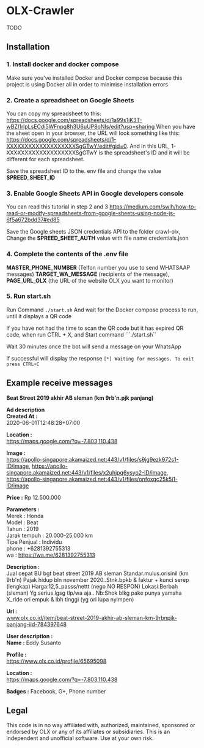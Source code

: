 # OLX-Crawler
TODO

## Installation
### 1. Install docker and docker compose
Make sure you've installed Docker and Docker compose because this project is using Docker all in order to minimise installation errors
### 2. Create a spreadsheet on Google Sheets
You can copy my spreadsheet to this: https://docs.google.com/spreadsheets/d/1a99s1jK3T-wBZI1rlpLsECdi5WFnpq8h3U6uUP8oNIs/edit?usp=sharing When you have the sheet open in your browser, the URL will look something like this: https://docs.google.com/spreadsheets/d/1-XXXXXXXXXXXXXXXXXXXSgGTwY/edit#gid=0. And in this URL, 1-XXXXXXXXXXXXXXXXXXXSgGTwY is the spreadsheet's ID and it will be different for each spreadsheet.

Save the spreadsheet ID to the. env file and change the value <b>SPREED_SHEET_ID</b>

### 3. Enable Google Sheets API in  Google developers console
You can read this tutorial in step 2 and 3 https://medium.com/swlh/how-to-read-or-modify-spreadsheets-from-google-sheets-using-node-js-6f5a672bdd37#ed85

Save the Google sheets JSON credentials API to the folder crawl-olx, Change the <b>SPREED_SHEET_AUTH</b> value with file name credentials.json

### 4. Complete the contents of the .env file
<b>MASTER_PHONE_NUMBER</b> (Telfon number you use to send WHATSAAP messages) <b>TARGET_WA_MESSAGE</b> (recipients of the message), <b>PAGE_URL_OLX</b> (the URL of the website OLX you want to monitor)

### 5. Run start.sh
Run Command ```./start.sh``` And wait for the Docker compose process to run, until it displays a QR code

If you have not had the time to scan the QR code but it has expired QR code, when run CTRL + X, and Start command ```./start.sh``

Wait 30 minutes once the bot will send a message on your WhatsApp

If successful will display the response ```[*] Waiting for messages. To exit press CTRL+C```
## Example receive messages
<b>Beat Street 2019 akhir AB sleman (km 9rb'n.pjk panjang)</b>

<b>Ad description</b><br>
<b>Created At :</b><br>
2020-06-01T12:48:28+07:00

<b>Location :</b><br>
https://maps.google.com/?q=-7.803,110.438

<b>Image :</b><br>
https://apollo-singapore.akamaized.net:443/v1/files/s9jg9ezk972s1-ID/image,
https://apollo-singapore.akamaized.net:443/v1/files/x2uhjpq6ysyo2-ID/image,
https://apollo-singapore.akamaized.net:443/v1/files/onfoxqc25k5i1-ID/image

<b>Price :</b> Rp 12.500.000

<b>Parameters : </b><br>
Merek : Honda<br>
Model : Beat<br>
Tahun : 2019<br>
Jarak tempuh : 20.000-25.000 km<br>
Tipe Penjual : Individu<br>
phone : +6281392755313<br>
wa : https://wa.me/6281392755313<br>

<b>Description : </b><br>
Jual cepat BU bgt beat street 2019 AB sleman
Standar.mulus.orisinil (km 9rb'n)
Pajak hidup bln november 2020..Stnk.bpkb & faktur + kunci serep (lengkap)
Harga:12,5_passs/nettt (nego NO RESPON)
Lokasi:Berbah (sleman)
Yg serius lgsg tlp/wa aja..
Nb:Shok blkg pake punya yamaha X_ride ori empuk & lbh tinggi (yg ori lupa nyimpen)

<b>Url : </b><br>
www.olx.co.id/item/beat-street-2019-akhir-ab-sleman-km-9rbnpjk-panjang-iid-784397648

<b>User description : </b><br>
<b>Name :</b> Eddy Susanto<br>

<b>Profile :</b><br>
https://www.olx.co.id/profile/65695098

<b>Location :</b><br>
https://maps.google.com/?q=-7.803,110.438

<b>Badges :</b> Facebook, G+, Phone number

## Legal
This code is in no way affiliated with, authorized, maintained, sponsored or endorsed by OLX or any of its
affiliates or subsidiaries. This is an independent and unofficial software. Use at your own risk.
